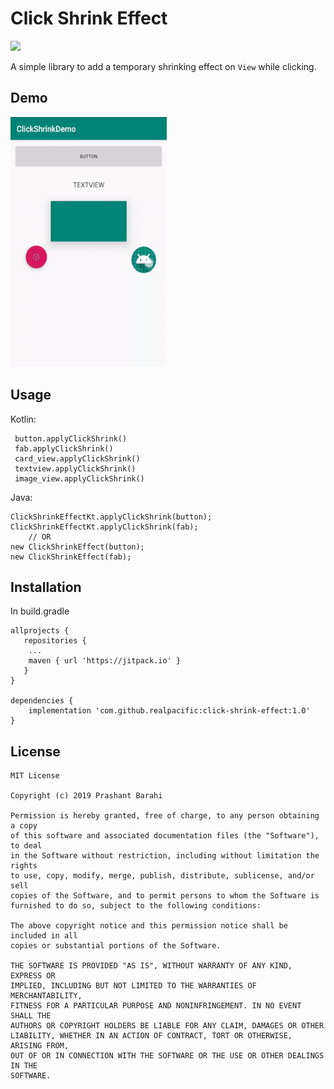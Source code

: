 # Click Shrink Effect
[![](https://jitpack.io/v/realpacific/click-shrink-effect.svg)](https://jitpack.io/#realpacific/click-shrink-effect)

A simple library to add a temporary shrinking effect on `View` while clicking. 

## Demo

<img src="screens/screen.gif" height="400" width="250"/>


## Usage

Kotlin:
```
 button.applyClickShrink()
 fab.applyClickShrink()
 card_view.applyClickShrink()
 textview.applyClickShrink()
 image_view.applyClickShrink()
```

Java:
```
ClickShrinkEffectKt.applyClickShrink(button);
ClickShrinkEffectKt.applyClickShrink(fab);
    // OR
new ClickShrinkEffect(button);
new ClickShrinkEffect(fab);
```




## Installation
In build.gradle

```
allprojects {
   repositories {
	...
	maven { url 'https://jitpack.io' }
   }
}

dependencies {
    implementation 'com.github.realpacific:click-shrink-effect:1.0'
}
```


## License
```
MIT License

Copyright (c) 2019 Prashant Barahi

Permission is hereby granted, free of charge, to any person obtaining a copy
of this software and associated documentation files (the "Software"), to deal
in the Software without restriction, including without limitation the rights
to use, copy, modify, merge, publish, distribute, sublicense, and/or sell
copies of the Software, and to permit persons to whom the Software is
furnished to do so, subject to the following conditions:

The above copyright notice and this permission notice shall be included in all
copies or substantial portions of the Software.

THE SOFTWARE IS PROVIDED "AS IS", WITHOUT WARRANTY OF ANY KIND, EXPRESS OR
IMPLIED, INCLUDING BUT NOT LIMITED TO THE WARRANTIES OF MERCHANTABILITY,
FITNESS FOR A PARTICULAR PURPOSE AND NONINFRINGEMENT. IN NO EVENT SHALL THE
AUTHORS OR COPYRIGHT HOLDERS BE LIABLE FOR ANY CLAIM, DAMAGES OR OTHER
LIABILITY, WHETHER IN AN ACTION OF CONTRACT, TORT OR OTHERWISE, ARISING FROM,
OUT OF OR IN CONNECTION WITH THE SOFTWARE OR THE USE OR OTHER DEALINGS IN THE
SOFTWARE.

```

